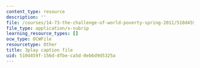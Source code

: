 ```yaml
---
content_type: resource
description: ''
file: /courses/14-73-the-challenge-of-world-poverty-spring-2011/510d459f156ddfbeca5d0eb6d9d5325a_nc7dDE4_3zs.srt
file_type: application/x-subrip
learning_resource_types: []
ocw_type: OCWFile
resourcetype: Other
title: 3play caption file
uid: 510d459f-156d-dfbe-ca5d-0eb6d9d5325a
---
```

